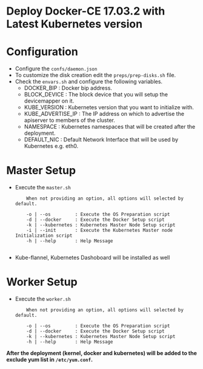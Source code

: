 # Deploy Docker-CE 17.03.2 with Latest Kubernetes version

# Configuration
- Configure the `confs/daemon.json`
- To customize the disk creation edit the `preps/prep-disks.sh` file.
- Check the `envars.sh` and configure the following variables.
	 - DOCKER_BIP        : Docker bip address.
	 - BLOCK_DEVICE      : The block device that you will setup the devicemapper on it.
	 - KUBE_VERSION      : Kubernetes version that you want to initialize with.
	 - KUBE_ADVERTISE_IP : The IP address on which to advertise the apiserver to members of the cluster.
 	 - NAMESPACE         : Kubernetes namespaces that will be created after the deployment.
     - DEFAULT_NIC       : Default Network Interface that will be used by Kubernetes e.g. eth0.

# Master Setup
- Execute the `master.sh`

    ```
        When not providing an option, all options will selected by default.

        -o | --os         : Execute the OS Preparation script
        -d | --docker     : Execute the Docker Setup script
        -k | --kubernetes : Kubernetes Master Node Setup script
        -i | --init       : Execute the Kubernetes Master node Initialization script
        -h | --help       : Help Message
        
    ``` 
- Kube-flannel, Kubernetes Dashoboard will be installed as well

# Worker Setup
- Execute the `worker.sh`

    ```
        When not providing an option, all options will selected by default.

        -o | --os         : Execute the OS Preparation script
        -d | --docker     : Execute the Docker Setup script
        -k | --kubernetes : Kubernetes Master Node Setup script
        -h | --help       : Help Message

    ``` 
**After the deployment (kernel, docker and kubernetes) will be added to the exclude yum list in `/etc/yum.conf`.**
